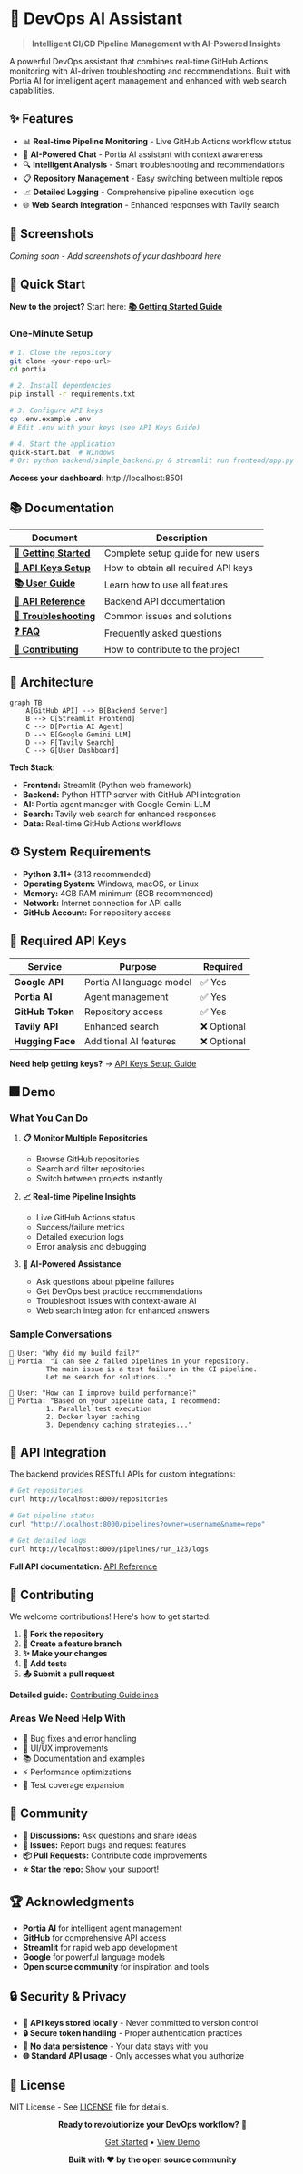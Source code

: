 # 🚀 DevOps AI Assistant

> **Intelligent CI/CD Pipeline Management with AI-Powered Insights**

A powerful DevOps assistant that combines real-time GitHub Actions monitoring with AI-driven troubleshooting and recommendations. Built with Portia AI for intelligent agent management and enhanced with web search capabilities.

## ✨ Features

- 📊 **Real-time Pipeline Monitoring** - Live GitHub Actions workflow status
- 🤖 **AI-Powered Chat** - Portia AI assistant with context awareness  
- 🔍 **Intelligent Analysis** - Smart troubleshooting and recommendations
- 📋 **Repository Management** - Easy switching between multiple repos
- 📈 **Detailed Logging** - Comprehensive pipeline execution logs
- 🌐 **Web Search Integration** - Enhanced responses with Tavily search

## 📸 Screenshots

*Coming soon - Add screenshots of your dashboard here*

## 🚀 Quick Start

**New to the project?** Start here: **[📚 Getting Started Guide](docs/GETTING_STARTED.md)**

### One-Minute Setup
```bash
# 1. Clone the repository
git clone <your-repo-url>
cd portia

# 2. Install dependencies  
pip install -r requirements.txt

# 3. Configure API keys
cp .env.example .env
# Edit .env with your keys (see API Keys Guide)

# 4. Start the application
quick-start.bat  # Windows
# Or: python backend/simple_backend.py & streamlit run frontend/app.py
```

**Access your dashboard:** http://localhost:8501

## 📚 Documentation

| Document | Description |
|----------|-------------|
| **[🚀 Getting Started](docs/GETTING_STARTED.md)** | Complete setup guide for new users |
| **[🔑 API Keys Setup](docs/API_KEYS.md)** | How to obtain all required API keys |
| **[📚 User Guide](docs/USER_GUIDE.md)** | Learn how to use all features |
| **[🔌 API Reference](docs/API_REFERENCE.md)** | Backend API documentation |
| **[🔧 Troubleshooting](docs/TROUBLESHOOTING.md)** | Common issues and solutions |
| **[❓ FAQ](docs/FAQ.md)** | Frequently asked questions |
| **[🤝 Contributing](docs/CONTRIBUTING.md)** | How to contribute to the project |

## 🏢 Architecture

```mermaid
graph TB
    A[GitHub API] --> B[Backend Server]
    B --> C[Streamlit Frontend]
    C --> D[Portia AI Agent]
    D --> E[Google Gemini LLM]
    D --> F[Tavily Search]
    C --> G[User Dashboard]
```

**Tech Stack:**
- **Frontend:** Streamlit (Python web framework)
- **Backend:** Python HTTP server with GitHub API integration
- **AI:** Portia agent manager with Google Gemini LLM
- **Search:** Tavily web search for enhanced responses
- **Data:** Real-time GitHub Actions workflows

## ⚙️ System Requirements

- **Python 3.11+** (3.13 recommended)
- **Operating System:** Windows, macOS, or Linux
- **Memory:** 4GB RAM minimum (8GB recommended)
- **Network:** Internet connection for API calls
- **GitHub Account:** For repository access

## 🔑 Required API Keys

| Service | Purpose | Required |
|---------|---------|----------|
| **Google API** | Portia AI language model | ✅ Yes |
| **Portia AI** | Agent management | ✅ Yes |
| **GitHub Token** | Repository access | ✅ Yes |
| **Tavily API** | Enhanced search | ❌ Optional |
| **Hugging Face** | Additional AI features | ❌ Optional |

**Need help getting keys?** → [API Keys Setup Guide](docs/API_KEYS.md)

## 🎆 Demo

### What You Can Do

1. **📋 Monitor Multiple Repositories**
   - Browse GitHub repositories
   - Search and filter repositories
   - Switch between projects instantly

2. **📈 Real-time Pipeline Insights**
   - Live GitHub Actions status
   - Success/failure metrics
   - Detailed execution logs
   - Error analysis and debugging

3. **🤖 AI-Powered Assistance**
   - Ask questions about pipeline failures
   - Get DevOps best practice recommendations
   - Troubleshoot issues with context-aware AI
   - Web search integration for enhanced answers

### Sample Conversations
```
👤 User: "Why did my build fail?"
🤖 Portia: "I can see 2 failed pipelines in your repository. 
         The main issue is a test failure in the CI pipeline. 
         Let me search for solutions..."

👤 User: "How can I improve build performance?"
🤖 Portia: "Based on your pipeline data, I recommend:
         1. Parallel test execution
         2. Docker layer caching
         3. Dependency caching strategies..."
```

## 🔌 API Integration

The backend provides RESTful APIs for custom integrations:

```bash
# Get repositories
curl http://localhost:8000/repositories

# Get pipeline status
curl "http://localhost:8000/pipelines?owner=username&name=repo"

# Get detailed logs
curl http://localhost:8000/pipelines/run_123/logs
```

**Full API documentation:** [API Reference](docs/API_REFERENCE.md)

## 🤝 Contributing

We welcome contributions! Here's how to get started:

1. **🍴 Fork the repository**
2. **🌱 Create a feature branch**
3. **✨ Make your changes**
4. **🧪 Add tests**
5. **📤 Submit a pull request**

**Detailed guide:** [Contributing Guidelines](docs/CONTRIBUTING.md)

### Areas We Need Help With
- 🐛 Bug fixes and error handling
- 🎨 UI/UX improvements
- 📚 Documentation and examples
- ⚡ Performance optimizations
- 🧪 Test coverage expansion

## 👥 Community

- **💬 Discussions:** Ask questions and share ideas
- **🐛 Issues:** Report bugs and request features  
- **📦 Pull Requests:** Contribute code improvements
- **⭐ Star the repo:** Show your support!

## 🏆 Acknowledgments

- **Portia AI** for intelligent agent management
- **GitHub** for comprehensive API access
- **Streamlit** for rapid web app development
- **Google** for powerful language models
- **Open source community** for inspiration and tools

## 🔒 Security & Privacy

- **🔐 API keys stored locally** - Never committed to version control
- **🔒 Secure token handling** - Proper authentication practices
- **🚫 No data persistence** - Your data stays with you
- **🌐 Standard API usage** - Only accesses what you authorize

## 📄 License

MIT License - See [LICENSE](LICENSE) file for details.


<div align="center">

**Ready to revolutionize your DevOps workflow?** 🚀

[Get Started](docs/GETTING_STARTED.md) • [View Demo](#demo) 

**Built with ❤️ by the open source community**

</div>
